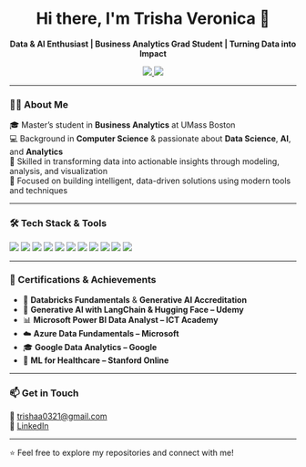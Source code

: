 <h1 align="center">Hi there, I'm Trisha Veronica 👋</h1>

<p align="center">
  <b>Data & AI Enthusiast | Business Analytics Grad Student | Turning Data into Impact</b>
</p>

<p align="center">
  <a href="https://www.linkedin.com/in/trisha-veronica-m-y-0b258a271" target="_blank">
    <img src="https://img.shields.io/badge/LinkedIn-%230077B5.svg?style=flat&logo=linkedin&logoColor=white" />
  </a>
  <a href="mailto:trishaa0321@gmail.com">
    <img src="https://img.shields.io/badge/Gmail-D14836?style=flat&logo=gmail&logoColor=white" />
  </a>
</p>

---

### 👩‍💻 About Me

🎓 Master’s student in **Business Analytics** at UMass Boston  
💻 Background in **Computer Science** & passionate about **Data Science**, **AI**, and **Analytics**  
🧠 Skilled in transforming data into actionable insights through modeling, analysis, and visualization  
🚀 Focused on building intelligent, data-driven solutions using modern tools and techniques

---

### 🛠️ Tech Stack & Tools

<p>
  <img src="https://img.shields.io/badge/Python-3776AB?style=flat&logo=python&logoColor=white"/>
  <img src="https://img.shields.io/badge/R-276DC3?style=flat&logo=r&logoColor=white"/>
  <img src="https://img.shields.io/badge/SQL-336791?style=flat&logo=postgresql&logoColor=white"/>
  <img src="https://img.shields.io/badge/TensorFlow-FF6F00?style=flat&logo=tensorflow&logoColor=white"/>
  <img src="https://img.shields.io/badge/PyTorch-EE4C2C?style=flat&logo=pytorch&logoColor=white"/>
  <img src="https://img.shields.io/badge/HuggingFace-FFD21F?style=flat&logo=huggingface&logoColor=black"/>
  <img src="https://img.shields.io/badge/Power%20BI-F2C811?style=flat&logo=powerbi&logoColor=black"/>
  <img src="https://img.shields.io/badge/Tableau-E97627?style=flat&logo=tableau&logoColor=white"/>
  <img src="https://img.shields.io/badge/AWS-232F3E?style=flat&logo=amazon-aws&logoColor=white"/>
  <img src="https://img.shields.io/badge/Azure-0078D4?style=flat&logo=microsoft-azure&logoColor=white"/>
  <img src="https://img.shields.io/badge/Databricks-EF3E42?style=flat&logo=databricks&logoColor=white"/>
</p>

---

### 📜 Certifications & Achievements

- 🧠 **Databricks Fundamentals** & **Generative AI Accreditation**  
- 🤖 **Generative AI with LangChain & Hugging Face – Udemy**  
- 📊 **Microsoft Power BI Data Analyst – ICT Academy**  
- ☁️ **Azure Data Fundamentals – Microsoft**  
- 🎓 **Google Data Analytics – Google**  
- 🏥 **ML for Healthcare – Stanford Online**

---

### 📫 Get in Touch

📩 trishaa0321@gmail.com  
🔗 [LinkedIn](https://www.linkedin.com/in/trisha-veronica-m-y-0b258a271)

---

⭐ Feel free to explore my repositories and connect with me!

